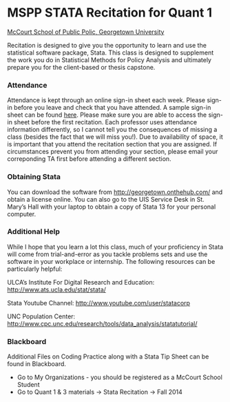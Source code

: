 # MSPP STATA Recitation for Quant 1

[McCourt School of Public Polic, Georgetown University](http://mccourt.georgetown.edu/)

Recitation is designed to give you the opportunity to learn and use the statistical software package, Stata. This class is designed to supplement the work you do in Statistical Methods for Policy Analysis and ultimately prepare you for the client-based or thesis capstone.

### Attendance

Attendance is kept through an online sign-in sheet each week. Please sign-in before you leave and check that you have attended. A sample sign-in sheet can be found [here](http://goo.gl/e7pRXO). Please make sure you are able to access the sign-in sheet before the first recitation. Each professor uses attendance information differently, so I cannot tell you the consequences of missing a class (besides the fact that we will miss you!). Due to availability of space, it is important that you attend the recitation section that you are assigned. If circumstances prevent you from attending your section, please email your correponding TA first before attending a different section.
    
### Obtaining Stata

You can download the software from http://georgetown.onthehub.com/ and obtain a license online. You can also go to the UIS Service Desk in St. Mary’s Hall with your laptop to obtain a copy of Stata 13 for your personal computer.

### Additional Help

While I hope that you learn a lot this class, much of your proficiency in Stata will come from trial-and-error as you tackle problems sets and use the software in your workplace or internship. The following resources can be particularly helpful:

ULCA’s Institute For Digital Research and Education: http://www.ats.ucla.edu/stat/stata/

Stata Youtube Channel: http://www.youtube.com/user/statacorp

UNC Population Center: http://www.cpc.unc.edu/research/tools/data_analysis/statatutorial/

### Blackboard
Additional Files on Coding Practice along with a Stata Tip Sheet can be found in Blackboard. 

 - Go to My Organizations - you should be registered as a McCourt School Student
 - Go to Quant 1 & 3 materials -> Stata Recitation -> Fall 2014 
